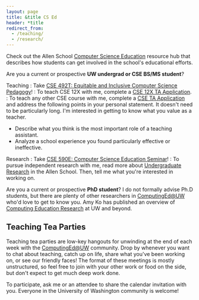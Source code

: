 ```yaml
---
layout: page
title: &title CS Ed
header: *title
redirect_from:
  - /teaching/
  - /research/
---
```


Check out the Allen School [Computer Science Education](https://www.cs.washington.edu/academics/ugrad/current-students/career/cs-teaching) resource hub that describes how students can get involved in the school's educational efforts.

Are you a current or prospective **UW undergrad or CSE BS/MS student**?

Teaching
: Take [CSE 492T: Equitable and Inclusive Computer Science Pedagogy](https://courses.cs.washington.edu/courses/cse492t/)!
: To teach CSE 12X with me, complete a [CSE 12X TA Application](http://courses.cs.washington.edu/courses/cse14x/ta/).
: To teach any other CSE course with me, complete a [CSE TA Application](https://ta.cs.washington.edu/apply/) and address the following points in your personal statement. It doesn't need to be particularly long. I'm interested in getting to know what you value as a teacher.
  - Describe what you think is the most important role of a teaching assistant.
  - Analyze a school experience you found particularly effective or ineffective.

Research
: Take [CSE 590E: Computer Science Education Seminar](https://courses.cs.washington.edu/courses/cse590e/)!
: To pursue independent research with me, read more about [Undergraduate Research](https://www.cs.washington.edu/academics/ugrad/enrichment/research) in the Allen School. Then, tell me what you're interested in working on.

Are you a current or prospective **PhD student**? I do not formally advise Ph.D students, but there are plenty of other researchers in [ComputingEd@UW](https://computinged.uw.edu/) who'd love to get to know you. Amy Ko has published an overview of [Computing Education Research](https://faculty.washington.edu/ajko/cer) at UW and beyond.

## Teaching Tea Parties

Teaching tea parties are low-key hangouts for unwinding at the end of each week with the [ComputingEd@UW](https://computinged.uw.edu/) community. Drop by whenever you want to chat about teaching, catch up on life, share what you've been working on, or see our friendly faces! The format of these meetings is mostly unstructured, so feel free to join with your other work or food on the side, but don't expect to get much deep work done.

To participate, ask me or an attendee to share the calendar invitation with you. Everyone in the University of Washington community is welcome!
